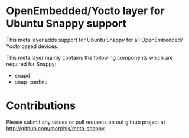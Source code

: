 OpenEmbedded/Yocto layer for Ubuntu Snappy support
==================================================

This meta layer adds support for Ubuntu Snappy for all OpenEmbedded/
Yocto based devices.

This meta layer mainly contains the following components which are
required for Snappy:

 * snapd
 * snap-confine

# Contributions

Please submit any issues or pull requests on out github project at
http://github.com/morphis/meta-snappy
